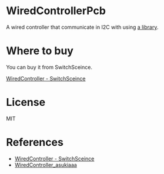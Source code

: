 # WiredControllerPcb

A wired controller that communicate in I2C with using [a library](https://github.com/asukiaaa/WiredController_asukiaaa).

# Where to buy

You can buy it from SwitchSceince.

[WiredController - SwitchSceince](https://www.switch-science.com/catalog/5950/)

# License

MIT

# References

- [WiredController - SwitchSceince](https://www.switch-science.com/catalog/5950/)
- [WiredController_asukiaaa](https://github.com/asukiaaa/WiredController_asukiaaa)

